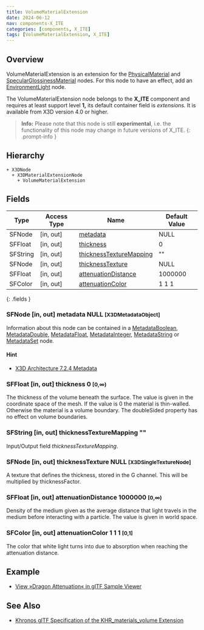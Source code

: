 ```yaml
---
title: VolumeMaterialExtension
date: 2024-06-12
nav: components-X_ITE
categories: [components, X_ITE]
tags: [VolumeMaterialExtension, X_ITE]
---
```

<style>
.post h3 {
   word-spacing: 0.2em;
}
</style>

## Overview

VolumeMaterialExtension is an extension for the [PhysicalMaterial](../../shape/physicalmaterial/) and [SpecularGlossinessMaterial](../specularglossinessmaterial/) nodes. For this node to have an effect, add an [EnvironmentLight](../../lighting/environmentlight) node.

The VolumeMaterialExtension node belongs to the **X_ITE** component and requires at least support level **1,** its default container field is *extensions.* It is available from X3D version 4.0 or higher.

>**Info:** Please note that this node is still **experimental**, i.e. the functionality of this node may change in future versions of X_ITE.
{: .prompt-info }

## Hierarchy

```
+ X3DNode
  + X3DMaterialExtensionNode
    + VolumeMaterialExtension
```

## Fields

| Type | Access Type | Name | Default Value |
| ---- | ----------- | ---- | ------------- |
| SFNode | \[in, out\] | [metadata](#sfnode-in-out-metadata-null-x3dmetadataobject) | NULL  |
| SFFloat | \[in, out\] | [thickness](#sffloat-in-out-thickness-0-0) | 0  |
| SFString | \[in, out\] | [thicknessTextureMapping](#sfstring-in-out-thicknesstexturemapping-) | "" |
| SFNode | \[in, out\] | [thicknessTexture](#sfnode-in-out-thicknesstexture-null-x3dsingletexturenode) | NULL  |
| SFFloat | \[in, out\] | [attenuationDistance](#sffloat-in-out-attenuationdistance-1000000-0) | 1000000  |
| SFColor | \[in, out\] | [attenuationColor](#sfcolor-in-out-attenuationcolor-1-1-1-0-1) | 1 1 1  |
{: .fields }

### SFNode [in, out] **metadata** NULL <small>[X3DMetadataObject]</small>

Information about this node can be contained in a [MetadataBoolean](/x_ite/components/core/metadataboolean/), [MetadataDouble](/x_ite/components/core/metadatadouble/), [MetadataFloat](/x_ite/components/core/metadatafloat/), [MetadataInteger](/x_ite/components/core/metadatainteger/), [MetadataString](/x_ite/components/core/metadatastring/) or [MetadataSet](/x_ite/components/core/metadataset/) node.

#### Hint

- [X3D Architecture 7.2.4 Metadata](https://www.web3d.org/specifications/X3Dv4/ISO-IEC19775-1v4-IS/Part01/components/core.html#Metadata)

### SFFloat [in, out] **thickness** 0 <small>[0,∞)</small>

The thickness of the volume beneath the surface. The value is given in the coordinate space of the mesh. If the value is 0 the material is thin-walled. Otherwise the material is a volume boundary. The doubleSided property has no effect on volume boundaries.

### SFString [in, out] **thicknessTextureMapping** ""

Input/Output field *thicknessTextureMapping*.

### SFNode [in, out] **thicknessTexture** NULL <small>[X3DSingleTextureNode]</small>

A texture that defines the thickness, stored in the G channel. This will be multiplied by thicknessFactor.

### SFFloat [in, out] **attenuationDistance** 1000000 <small>[0,∞)</small>

Density of the medium given as the average distance that light travels in the medium before interacting with a particle. The value is given in world space.

### SFColor [in, out] **attenuationColor** 1 1 1 <small>[0,1]</small>

The color that white light turns into due to absorption when reaching the attenuation distance.

## Example

- [View »Dragon Attenuation« in glTF Sample Viewer](/x_ite/laboratory/gltf-sample-viewer/?url=DragonAttenuation)

## See Also

- [Khronos glTF Specification of the KHR_materials_volume Extension](https://github.com/KhronosGroup/glTF/tree/main/extensions/2.0/Khronos/KHR_materials_volume)
